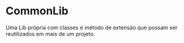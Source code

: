 # CommonLib
Uma Lib própria com classes e método de extensão que possam ser reutilizados em mais de um projeto.
